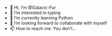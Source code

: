 - 👋 Hi, I’m @Galacic-Fur
- 👀 I’m interested in typing
- 🌱 I’m currently learning Python
- 💞️ I’m looking forward to collaborate with myself
- 📫 How to reach me: You don't...

<!---
Galactic-Fur/Galactic-Fur is a ✨ special ✨ repository because its `README.md` (this file) appears on your GitHub profile.
You can click the Preview link to take a look at your changes.
--->
